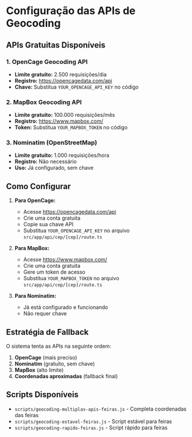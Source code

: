 # Configuração das APIs de Geocoding

## APIs Gratuitas Disponíveis

### 1. OpenCage Geocoding API
- **Limite gratuito:** 2.500 requisições/dia
- **Registro:** https://opencagedata.com/api
- **Chave:** Substitua `YOUR_OPENCAGE_API_KEY` no código

### 2. MapBox Geocoding API
- **Limite gratuito:** 100.000 requisições/mês
- **Registro:** https://www.mapbox.com/
- **Token:** Substitua `YOUR_MAPBOX_TOKEN` no código

### 3. Nominatim (OpenStreetMap)
- **Limite gratuito:** 1.000 requisições/hora
- **Registro:** Não necessário
- **Uso:** Já configurado, sem chave

## Como Configurar

1. **Para OpenCage:**
   - Acesse https://opencagedata.com/api
   - Crie uma conta gratuita
   - Copie sua chave API
   - Substitua `YOUR_OPENCAGE_API_KEY` no arquivo `src/app/api/cep/[cep]/route.ts`

2. **Para MapBox:**
   - Acesse https://www.mapbox.com/
   - Crie uma conta gratuita
   - Gere um token de acesso
   - Substitua `YOUR_MAPBOX_TOKEN` no arquivo `src/app/api/cep/[cep]/route.ts`

3. **Para Nominatim:**
   - Já está configurado e funcionando
   - Não requer chave

## Estratégia de Fallback

O sistema tenta as APIs na seguinte ordem:
1. **OpenCage** (mais preciso)
2. **Nominatim** (gratuito, sem chave)
3. **MapBox** (alto limite)
4. **Coordenadas aproximadas** (fallback final)

## Scripts Disponíveis

- `scripts/geocoding-multiplas-apis-feiras.js` - Completa coordenadas das feiras
- `scripts/geocoding-estavel-feiras.js` - Script estável para feiras
- `scripts/geocoding-rapido-feiras.js` - Script rápido para feiras



